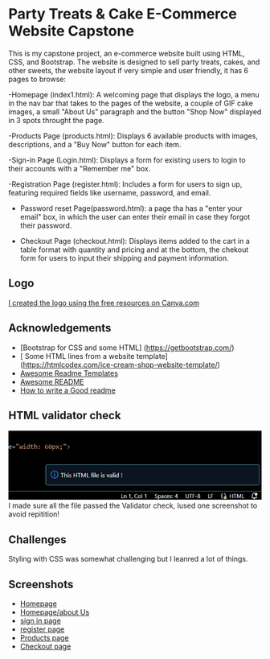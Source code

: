 
# Party Treats & Cake E-Commerce Website Capstone

This is my capstone project, an e-commerce website built using HTML, CSS, and Bootstrap. The website is designed to sell party treats, cakes, and other sweets, the website layout if very simple and user friendly, it has 6 pages to browse:

-Homepage (index1.html): A welcoming page that displays the logo, a menu in the nav bar that takes to the pages of the website, a couple of GIF cake images, a small "About Us" paragraph and the button "Shop Now" displayed in 3 spots throught the page.

-Products Page (products.html): Displays 6 available products with images, descriptions, and a "Buy Now" button for each item.

-Sign-in Page (Login.html): Displays a form for existing users to login to their accounts with a "Remember me" box.

-Registration Page (register.html): Includes a form for users to sign up, featuring required fields like username, password, and email.

- Password reset Page(password.html): a page tha has a "enter your email" box, in which the user can enter their email in case they forgot their password.

- Checkout Page (checkout.html): Displays items added to the cart in a table format with quantity and pricing and at the bottom, the chekout form for users to input their shipping and payment information.

## Logo 
[I created the logo using the free resources on Canva.com](style/logo2.png)

## Acknowledgements

 - [Bootstrap for CSS and some HTML] (https://getbootstrap.com/)
 - [ Some HTML lines from a website template] (https://htmlcodex.com/ice-cream-shop-website-template/)
 - [Awesome Readme Templates](https://awesomeopensource.com/project/elangosundar/awesome-README-templates)
 - [Awesome README](https://github.com/matiassingers/awesome-readme)
 - [How to write a Good readme](https://bulldogjob.com/news/449-how-to-write-a-good-readme-for-your-github-project)

## HTML validator check 

![Screenshot image for validator check](screenshot/validatorcheck.png) 
I made sure all the file passed the Validator check, Iused one screenshot to avoid repitition!

## Challenges
Styling with CSS was somewhat challenging but I leanred a lot of things.

## Screenshots 
- [Homepage](screenshot/homepage.png)
- [Homepage/about Us](screenshot/aboutpage.png)
- [sign in page](screenshot/signinpage.png)
- [register page](screenshot/Registerpage.png) 
- [Products page](screenshot/productspage.png)
- [Checkout page](screenshot/checkoutpage.png)